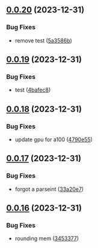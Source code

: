 ## [0.0.20](https://github.com/technovangelist/obm/compare/v0.0.19...v0.0.20) (2023-12-31)


### Bug Fixes

* remove test ([5a3586b](https://github.com/technovangelist/obm/commit/5a3586b8e1af68960bc8a2491a09c6c30e04b325))



## [0.0.19](https://github.com/technovangelist/obm/compare/v0.0.18...v0.0.19) (2023-12-31)


### Bug Fixes

* test ([4bafec8](https://github.com/technovangelist/obm/commit/4bafec8bca326929c437bb7eef430facd02482b6))



## [0.0.18](https://github.com/technovangelist/obm/compare/v0.0.17...v0.0.18) (2023-12-31)


### Bug Fixes

* update gpu for a100 ([4790e55](https://github.com/technovangelist/obm/commit/4790e55d7292629971799b3809838d78b7ade664))



## [0.0.17](https://github.com/technovangelist/obm/compare/v0.0.16...v0.0.17) (2023-12-31)


### Bug Fixes

* forgot a parseint ([33a20e7](https://github.com/technovangelist/obm/commit/33a20e7ec008ef14127d1294ab754826d94ad846))



## [0.0.16](https://github.com/technovangelist/obm/compare/v0.0.15...v0.0.16) (2023-12-31)


### Bug Fixes

* rounding mem ([3453377](https://github.com/technovangelist/obm/commit/3453377bcd4e2f7dfcce68d49ed2043469bc4690))



